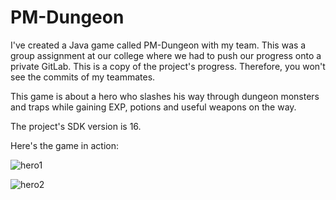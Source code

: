 # PM-Dungeon

I've created a Java game called PM-Dungeon with my team.
This was a group assignment at our college where we had to push our progress onto a private GitLab.
This is a copy of the project's progress.
Therefore, you won't see the commits of my teammates.

This game is about a hero who slashes his way through dungeon monsters and traps while gaining EXP, potions and useful weapons on the way.

The project's SDK version is 16.

Here's the game in action:

![hero1](https://user-images.githubusercontent.com/20255127/117625393-4661bd80-b176-11eb-97c1-b189942d935e.PNG)

![hero2](https://user-images.githubusercontent.com/20255127/117625406-48c41780-b176-11eb-9cea-8c2067ec8ec2.PNG)
